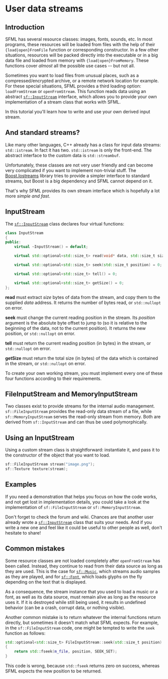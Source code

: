 # User data streams

## Introduction

SFML has several resource classes: images, fonts, sounds, etc.
In most programs, these resources will be loaded from files with the help of their `{load|open}FromFile` function or corresponding constructor.
In a few other situations, resources will be packed directly into the executable or in a big data file and loaded from memory with `{load|open}FromMemory`.
These functions cover _almost_ all the possible use cases -- but not all.

Sometimes you want to load files from unusual places, such as a compressed/encrypted archive, or a remote network location for example.
For these special situations, SFML provides a third loading option: `loadFromStream` or `openFromStream`.
This function reads data using an abstract [`sf::InputStream`](../../../documentation/3.0.1/classsf_1_1InputStream.html "sf::InputStream documentation") interface, which allows you to provide your own implementation of a stream class that works with SFML.

In this tutorial you'll learn how to write and use your own derived input stream.

## And standard streams?

Like many other languages, C++ already has a class for input data streams: `std::istream`.
In fact it has two.
`std::istream` is only the front-end.
The abstract interface to the custom data is `std::streambuf`.

Unfortunately, these classes are not very user friendly and can become very complicated if you want to implement non-trivial stuff.
The [Boost.Iostreams](http://www.boost.org/doc/libs/1_49_0/libs/iostreams/doc/index.html "Boost.Iostreams") library tries to provide a simpler interface to standard streams, but Boost is a big dependency and SFML cannot depend on it.

That's why SFML provides its own stream interface which is hopefully a lot more _simple and fast_.

## InputStream

The [`sf::InputStream`](../../../documentation/3.0.1/classsf_1_1InputStream.html "sf::InputStream documentation") class declares four virtual functions:

```cpp
class InputStream
{
public:
    virtual ~InputStream() = default;

    virtual std::optional<std::size_t> read(void* data, std::size_t size) = 0;

    virtual std::optional<std::size_t> seek(std::size_t position) = 0;

    virtual std::optional<std::size_t> tell() = 0;

    virtual std::optional<std::size_t> getSize() = 0;
};
```

**read** must extract _size_ bytes of data from the stream, and copy them to the supplied _data_ address.
It returns the number of bytes read, or `std::nullopt` on error.

**seek** must change the current reading position in the stream.
Its _position_ argument is the absolute byte offset to jump to (so it is relative to the beginning of the data, not to the current position).
It returns the new position, or `std::nullopt` on error.

**tell** must return the current reading position (in bytes) in the stream, or `std::nullopt` on error.

**getSize** must return the total size (in bytes) of the data which is contained in the stream, or `std::nullopt` on error.

To create your own working stream, you must implement every one of these four functions according to their requirements.

## FileInputStream and MemoryInputStream

Two classes exist to provide streams for the internal audio management.
`sf::FileInputStream` provides the read-only data stream of a file, while `sf::MemoryInputStream` serves the read-only stream from memory.
Both are derived from `sf::InputStream` and can thus be used polymorphically.

## Using an InputStream

Using a custom stream class is straightforward: instantiate it, and pass it to the constructor of the object that you want to load.

```cpp
sf::FileInputStream stream("image.png");
sf::Texture texture(stream);
```

## Examples

If you need a demonstration that helps you focus on how the code works, and not get lost in implementation details, you could take a look at the implementation of `sf::FileInputStream` or `sf::MemoryInputStream`.

Don't forget to check the forum and wiki.
Chances are that another user already wrote a [`sf::InputStream`](../../../documentation/3.0.1/classsf_1_1InputStream.html "sf::InputStream documentation") class that suits your needs.
And if you write a new one and feel like it could be useful to other people as well, don't hesitate to share!

## Common mistakes

Some resource classes are not loaded completely after `openFromStream` has been called.
Instead, they continue to read from their data source as long as they are used.
This is the case for [`sf::Music`](../../../documentation/3.0.1/classsf_1_1Music.html "sf::Music documentation"), which streams audio samples as they are played, and for [`sf::Font`](../../../documentation/3.0.1/classsf_1_1Font.html "sf::Font documentation"), which loads glyphs on the fly depending on the text that is displayed.

As a consequence, the stream instance that you used to load a music or a font, as well as its data source, must remain alive as long as the resource uses it.
If it is destroyed while still being used, it results in undefined behavior (can be a crash, corrupt data, or nothing visible).

Another common mistake is to return whatever the internal functions return directly, but sometimes it doesn't match what SFML expects.
For example, in the `sf::FileInputStream` code, one might be tempted to write the `seek` function as follows:

```cpp
std::optional<std::size_t> FileInputStream::seek(std::size_t position)
{
    return std::fseek(m_file, position, SEEK_SET);
}
```

This code is wrong, because `std::fseek` returns zero on success, whereas SFML expects the new position to be returned.
